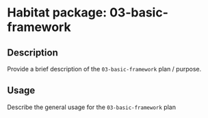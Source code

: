 # Habitat package: 03-basic-framework

## Description

Provide a brief description of the `03-basic-framework` plan / purpose.

## Usage

Describe the general usage for the `03-basic-framework` plan
